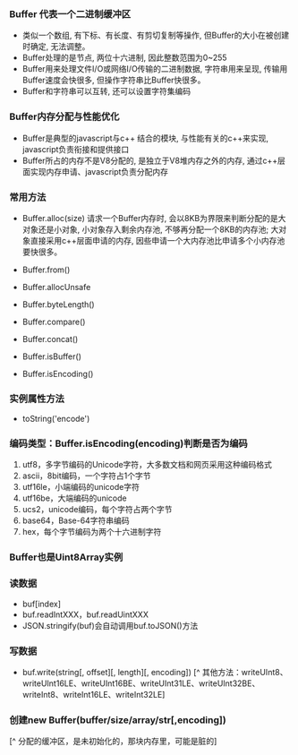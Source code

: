 ### Buffer 代表一个二进制缓冲区
+ 类似一个数组, 有下标、有长度、有剪切复制等操作, 但Buffer的大小在被创建时确定, 无法调整。
+ Buffer处理的是节点, 两位十六进制, 因此整数范围为0~255
+ Buffer用来处理文件I/O或网络I/O传输的二进制数据, 字符串用来呈现, 传输用Buffer速度会快很多, 但操作字符串比Buffer快很多。
+ Buffer和字符串可以互转, 还可以设置字符集编码

### Buffer内存分配与性能优化
+ Buffer是典型的javascript与c++ 结合的模块, 与性能有关的c++来实现, javascript负责衔接和提供接口
+ Buffer所占的内存不是V8分配的, 是独立于V8堆内存之外的内存, 通过c++层面实现内存申请、javascript负责分配内存

### 常用方法
+ Buffer.alloc(size) 请求一个Buffer内存时, 会以8KB为界限来判断分配的是大对象还是小对象, 小对象存入剩余内存池, 不够再分配一个8KB的内存池; 大对象直接采用c++层面申请的内存, 因些申请一个大内存池比申请多个小内存池要快很多。

+ Buffer.from()
+ Buffer.allocUnsafe
+ Buffer.byteLength()
+ Buffer.compare()
+ Buffer.concat()
+ Buffer.isBuffer()
+ Buffer.isEncoding()


### 实例属性方法
+ toString('encode')

### 编码类型：Buffer.isEncoding(encoding)判断是否为编码
1. utf8，多字节编码的Unicode字符，大多数文档和网页采用这种编码格式
2. ascii，8bit编码，一个字符占1个字节
3. utf16le，小端编码的unicode字符
4. utf16be，大端编码的unicode
5. ucs2，unicode编码，每个字符占两个字节
6. base64，Base-64字符串编码
7. hex，每个字节编码为两个十六进制字符


### Buffer也是Uint8Array实例


### 读数据
- buf[index]
- buf.readIntXXX，buf.readUintXXX
- JSON.stringify(buf)会自动调用buf.toJSON()方法

### 写数据
- buf.write(string[, offset][, length][, encoding])
[^ 其他方法：writeUInt8、writeUInt16LE、writeUInt16BE、writeUInt31LE、writeUInt32BE、writeInt8、writeInt16LE、writeInt32LE]


### 创建new Buffer(buffer/size/array/str[,encoding])
[^ 分配的缓冲区，是未初始化的，那块内存里，可能是脏的]


